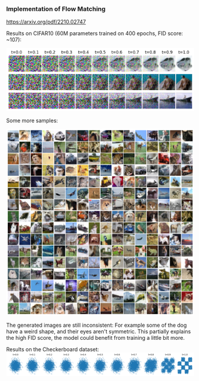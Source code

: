### Implementation of Flow Matching

https://arxiv.org/pdf/2210.02747

Results on CIFAR10 (60M parameters trained on 400 epochs, FID score: ~107):

![cifar10_paths](misc/Fig6_sample_paths_cifar10.png)


Some more samples:

![cifar10_samples](misc/cifar10_samples.png)

The generated images are still inconsistent: For example some of the dog have a weird shape, and their eyes aren't symmetric. This partially explains the high FID score, the model could benefit from training a little bit more.


Results on the Checkerboard dataset:
![checkerboard_samples](misc/Fig4_sample_paths_checkerboard.png)